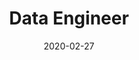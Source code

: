 ---
path: "/careers/data-engineer-27-02"
title: "Data Engineer"
apply: "https://apply.workable.com/overlay/j/A676E1483D/"
date: "2020-02-27"
status: "active"
---